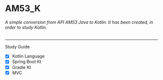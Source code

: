 # AM53_K
###### A simple conversion from API AM53 Java to Kotlin. It has been created, in order to study Kotlin.



---
Study Guide
- [X] Kotlin Language
- [X] Spring Boot Kt
- [X] Gradle Kt
- [X] MVC
